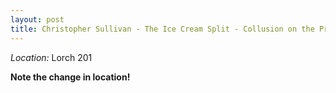 ```yaml
---
layout: post
title: Christopher Sullivan - The Ice Cream Split - Collusion on the Product Space Between Ben & Jerry's and Haagen-Dazs (July 20)
---
```



*Location:* Lorch 201

**Note the change in location!**

